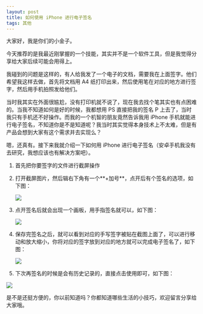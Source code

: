 ```yaml
---
layout: post
title: 如何使用 iPhone 进行电子签名
tags: 其他
---
```


大家好，我是你们的小金子。

今天推荐的是我最近刚掌握的一个技能，其实并不是一个软件工具，但是我觉得分享给大家后续可能会用得上。

我碰到的问题是这样的，有人给我发了一个电子的文档，需要我在上面签字。他们希望我这样去做，首先将文档用 A4 纸打印出来，然后使用笔在对应的地方进行签字，然后用手机拍照发给他们。

当时我其实在外面很尴尬，没有打印机就不说了，现在我去找个笔其实也有点困难的。当我不知道如何是好的时候，我都想用 PS 直接把我的签名 P 上去了，当时我只有手机还不好操作。而我的一个机智的朋友竟然告诉我用 iPhone 手机就能进行电子签名，不知道你是不是知道呢？我当时其实觉得本身技术上不太难，但是有产品会想到大家有这个需求并去实现么？

嗯，还真有。接下来我就介绍一下如何用 iPhone 进行电子签名（安卓手机我没有去研究，我想应该也有解决方案吧）。

1. 首先把你要签字的文件进行截屏操作

2. 打开截屏图片，然后辑右下角有一个**+加号**，点开后有个签名的选项，如下图：

   ![](https://raw.githubusercontent.com/ZhuPeng/pic/master/mac_github_images/compress_iphone.sign.01.png)

3. 点开签名后就会出现一个画板，用手指签名就可以，如下图：

   ![](https://raw.githubusercontent.com/ZhuPeng/pic/master/mac_github_images/compress_iphone.sign.02.png)

4. 保存完签名之后，就可以看到对应的手写签字被贴在截图上面了，可以进行移动和放大缩小，你将对应的签字放到对应的地方就可以完成电子签名了，如下图：

   ![](https://raw.githubusercontent.com/ZhuPeng/pic/master/mac_github_images/compress_iphone.sign.03.png)

5. 下次再签名的时候是会有历史记录的，直接点击使用即可，如下图：

![](https://raw.githubusercontent.com/ZhuPeng/pic/master/mac_github_images/compress_iphone.sign.04.png)

是不是还挺方便的，你以前知道吗？你都知道哪些生活的小技巧，欢迎留言分享给大家哦。









